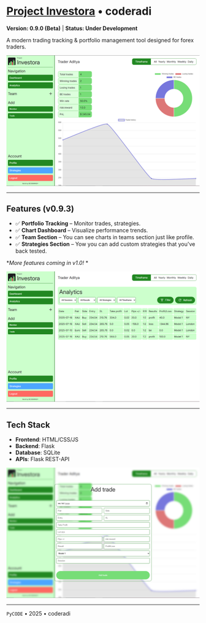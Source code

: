 # [Project Investora](https://project-investora.onrender.com) &bull; coderadi
**Version: 0.9.0 (Beta)** | **Status: Under Development**

A modern trading tracking & portfolio management tool designed for forex traders.

![Dashboard Screenshot](docs/dash.png)

---

## Features (v0.9.3)
- ✅ **Portfolio Tracking** – Monitor trades, strategies.
- ✅ **Chart Dashboard** – Visualize performance trends.
- ✅ **Team Section** – You can see charts in teams section just like profile.
- ✅ **Strategies Section** – Yow you can add custom strategies that you've back tested.

**More features coming in v1.0!* *

![Analytics Page](docs/analytics.png)

--- 

## Tech Stack
- **Frontend**: HTML/CSS/JS
- **Backend**: Flask
- **Database**: SQLite
- **APIs**: Flask REST-API

![Add Trade page](docs/add.png)

---
`PyCODE` &bull; 2025 &bull; coderadi